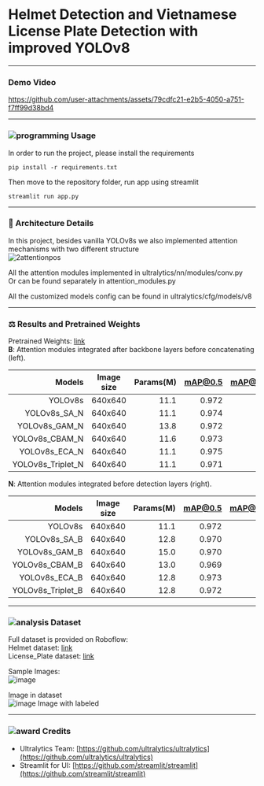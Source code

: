 # Helmet Detection and Vietnamese License Plate Detection with improved YOLOv8
---------------------------------------------------
### Demo Video


https://github.com/user-attachments/assets/79cdfc21-e2b5-4050-a751-f7ff99d38bd4


----------------------------------------------------
### ![programming](https://github.com/user-attachments/assets/a2dc427f-1a99-4483-853a-f53c870be75d) Usage
In order to run the project, please install the requirements

```
pip install -r requirements.txt
```

Then move to the repository folder, run app using streamlit

```
streamlit run app.py
```

----------------------------------------------------

### 🌟 Architecture Details 
In this project, besides vanilla YOLOv8s we also implemented attention mechanisms with two different structure <br />
![2attentionpos](https://github.com/user-attachments/assets/445206b4-d87d-42f2-941e-cde30cf0d830)

All the attention modules implemented in ultralytics/nn/modules/conv.py <br />
Or can be found separately in attention_modules.py <br />

All the customized models config can be found in ultralytics/cfg/models/v8 <br />

---------------------------------------------------
### ⚖ Results and Pretrained Weights 
Pretrained Weights: [link](https://drive.google.com/drive/folders/1m8zH3VebDRmuKXfMzLrmtCr6gbXYSned?usp=sharing)<br />
**B**: Attention modules integrated after backbone layers before concatenating (left).<br />


| Models            | Image size    | Params(M)| mAP@0.5| mAP@0.5:0.95 | FPS |
| -----------------:|:-------------:| --------:|-------:|-------------:|----:|
| YOLOv8s           | 640x640       | 11.1     |0.972   | 0.860        | 71  |
| YOLOv8s_SA_N      | 640x640       | 11.1     |0.974   | 0.858        | 65  |
| YOLOv8s_GAM_N     | 640x640       | 13.8     |0.972   | 0.857        | 61  |
| YOLOv8s_CBAM_N    | 640x640       | 11.6     |0.973   | 0.858        | 63  |
| YOLOv8s_ECA_N     | 640x640       | 11.1     |0.975   | 0.864        | 68  |
| YOLOv8s_Triplet_N | 640x640       | 11.1     |0.971   | 0.856        | 68  |

**N**: Attention modules integrated before detection layers (right).

| Models            | Image size    | Params(M)| mAP@0.5| mAP@0.5:0.95 | FPS |
| -----------------:|:-------------:| --------:|-------:|-------------:|----:|
| YOLOv8s           | 640x640       | 11.1     |0.972   | 0.860        | 71  |
| YOLOv8s_SA_B      | 640x640       | 12.8     |0.970   | 0.851        | 62  |
| YOLOv8s_GAM_B     | 640x640       | 15.0     |0.970   | 0.852        | 59  |
| YOLOv8s_CBAM_B    | 640x640       | 13.0     |0.969   | 0.847        | 59  |
| YOLOv8s_ECA_B     | 640x640       | 12.8     |0.973   | 0.861        | 65  |
| YOLOv8s_Triplet_B | 640x640       | 12.8     |0.972   | 0.854        | 64  |

---------------------------------------------------
### ![analysis](https://github.com/user-attachments/assets/de756475-5233-4f18-88c0-479ed287062d) Dataset
Full dataset is provided on Roboflow:<br />
Helmet dataset: [link](https://universe.roboflow.com/datne/helmet_detection-jmhzi/dataset/3)<br />
License_Plate dataset: [link](https://universe.roboflow.com/dataset-qwb4q/license_plate_recognition-ubpod/dataset/1)<br />

Sample Images:<br />
![image](https://github.com/user-attachments/assets/edbb0b15-acfd-4859-8150-2c67058ee633)

Image in dataset<br />
![image](https://github.com/user-attachments/assets/1dc70c76-0d52-4233-b977-93113be92baa)
Image with labeled<br />

---------------------------------------------------
### ![award](https://github.com/user-attachments/assets/7b2c5bcc-044b-4cb4-af26-f760b4176782) Credits
+ Ultralytics Team: [https://github.com/ultralytics/ultralytics](https://github.com/ultralytics/ultralytics)
+ Streamlit for UI: [https://github.com/streamlit/streamlit](https://github.com/streamlit/streamlit)
